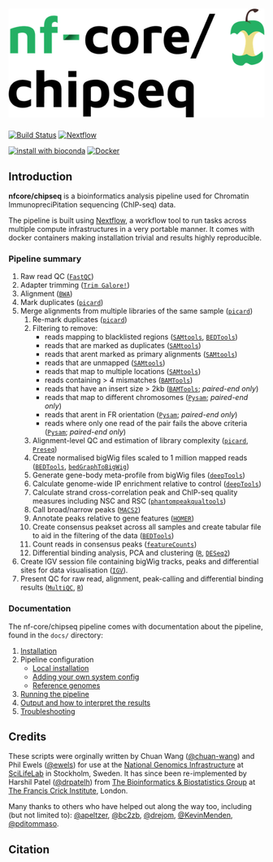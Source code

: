 # ![nf-core/chipseq](docs/images/nfcore-chipseq_logo.png)

[![Build Status](https://travis-ci.org/nf-core/chipseq.svg?branch=master)](https://travis-ci.org/nf-core/chipseq)
[![Nextflow](https://img.shields.io/badge/nextflow-%E2%89%A50.32.0-brightgreen.svg)](https://www.nextflow.io/)

[![install with bioconda](https://img.shields.io/badge/install%20with-bioconda-brightgreen.svg)](http://bioconda.github.io/)
[![Docker](https://img.shields.io/docker/automated/nfcore/chipseq.svg)](https://hub.docker.com/r/nfcore/chipseq/)

## Introduction
**nfcore/chipseq** is a bioinformatics analysis pipeline used for Chromatin ImmunopreciPitation sequencing (ChIP-seq) data.

The pipeline is built using [Nextflow](https://www.nextflow.io), a workflow tool to run tasks across multiple compute infrastructures in a very portable manner. It comes with docker containers making installation trivial and results highly reproducible.

### Pipeline summary

1. Raw read QC ([`FastQC`](https://www.bioinformatics.babraham.ac.uk/projects/fastqc/))
2. Adapter trimming ([`Trim Galore!`](https://www.bioinformatics.babraham.ac.uk/projects/trim_galore/))
3. Alignment ([`BWA`](https://sourceforge.net/projects/bio-bwa/files/))
4. Mark duplicates ([`picard`](https://broadinstitute.github.io/picard/))
5. Merge alignments from multiple libraries of the same sample ([`picard`](https://broadinstitute.github.io/picard/))
    1. Re-mark duplicates ([`picard`](https://broadinstitute.github.io/picard/))
    2. Filtering to remove:
        * reads mapping to blacklisted regions ([`SAMtools`](https://sourceforge.net/projects/samtools/files/samtools/), [`BEDTools`](https://github.com/arq5x/bedtools2/))
        * reads that are marked as duplicates ([`SAMtools`](https://sourceforge.net/projects/samtools/files/samtools/))
        * reads that arent marked as primary alignments ([`SAMtools`](https://sourceforge.net/projects/samtools/files/samtools/))
        * reads that are unmapped ([`SAMtools`](https://sourceforge.net/projects/samtools/files/samtools/))
        * reads that map to multiple locations ([`SAMtools`](https://sourceforge.net/projects/samtools/files/samtools/))
        * reads containing > 4 mismatches ([`BAMTools`](https://github.com/pezmaster31/bamtools))
        * reads that have an insert size > 2kb ([`BAMTools`](https://github.com/pezmaster31/bamtools); *paired-end only*)
        * reads that map to different chromosomes ([`Pysam`](http://pysam.readthedocs.io/en/latest/installation.html); *paired-end only*)
        * reads that arent in FR orientation ([`Pysam`](http://pysam.readthedocs.io/en/latest/installation.html); *paired-end only*)
        * reads where only one read of the pair fails the above criteria ([`Pysam`](http://pysam.readthedocs.io/en/latest/installation.html); *paired-end only*)
    3. Alignment-level QC and estimation of library complexity ([`picard`](https://broadinstitute.github.io/picard/), [`Preseq`](http://smithlabresearch.org/software/preseq/))
    4. Create normalised bigWig files scaled to 1 million mapped reads ([`BEDTools`](https://github.com/arq5x/bedtools2/), [`bedGraphToBigWig`](http://hgdownload.soe.ucsc.edu/admin/exe/))
    5. Generate gene-body meta-profile from bigWig files ([`deepTools`](https://deeptools.readthedocs.io/en/develop/content/tools/plotProfile.html))
    6. Calculate genome-wide IP enrichment relative to control ([`deepTools`](https://deeptools.readthedocs.io/en/develop/content/tools/plotFingerprint.html))
    7. Calculate strand cross-correlation peak and ChIP-seq quality measures including NSC and RSC ([`phantompeakqualtools`](https://github.com/kundajelab/phantompeakqualtools))
    8. Call broad/narrow peaks ([`MACS2`](https://github.com/taoliu/MACS))
    9. Annotate peaks relative to gene features ([`HOMER`](http://homer.ucsd.edu/homer/download.html))
    10. Create consensus peakset across all samples and create tabular file to aid in the filtering of the data ([`BEDTools`](https://github.com/arq5x/bedtools2/))
    11. Count reads in consensus peaks ([`featureCounts`](http://bioinf.wehi.edu.au/featureCounts/))
    12. Differential binding analysis, PCA and clustering ([`R`](https://www.r-project.org/), [`DESeq2`](https://bioconductor.org/packages/release/bioc/html/DESeq2.html))
6. Create IGV session file containing bigWig tracks, peaks and differential sites for data visualisation ([`IGV`](https://software.broadinstitute.org/software/igv/)).
7. Present QC for raw read, alignment, peak-calling and differential binding results ([`MultiQC`](http://multiqc.info/), [`R`](https://www.r-project.org/))

### Documentation
The nf-core/chipseq pipeline comes with documentation about the pipeline, found in the `docs/` directory:

1. [Installation](https://nf-co.re/usage/installation)
2. Pipeline configuration
    * [Local installation](https://nf-co.re/usage/local_installation)
    * [Adding your own system config](https://nf-co.re/usage/adding_own_config)
    * [Reference genomes](https://nf-co.re/usage/reference_genomes)
3. [Running the pipeline](docs/usage.md)
4. [Output and how to interpret the results](docs/output.md)
5. [Troubleshooting](https://nf-co.re/usage/troubleshooting)

## Credits
These scripts were orginally written by Chuan Wang ([@chuan-wang](https://github.com/chuan-wang)) and Phil Ewels ([@ewels](https://github.com/ewels)) for use at the [National Genomics Infrastructure](https://portal.scilifelab.se/genomics/) at [SciLifeLab](http://www.scilifelab.se/) in Stockholm, Sweden. It has since been re-implemented by Harshil Patel ([@drpatelh](https://github.com/drpatelh)) from [The Bioinformatics & Biostatistics Group](https://www.crick.ac.uk/research/science-technology-platforms/bioinformatics-and-biostatistics/) at [The Francis Crick Institute](https://www.crick.ac.uk/), London.

Many thanks to others who have helped out along the way too, including (but not limited to): [@apeltzer](https://github.com/apeltzer), [@bc2zb](https://github.com/bc2zb), [@drejom](https://github.com/drejom), [@KevinMenden](https://github.com/KevinMenden), [@pditommaso](https://github.com/pditommaso).

## Citation

<!-- If you use nf-core/chipseq for your analysis, please cite it using the following doi: [10.5281/zenodo.XXXXXXX](https://doi.org/10.5281/zenodo.XXXXXXX)

You can cite the `nf-core` pre-print as follows:  
Ewels PA, Peltzer A, Fillinger S, Alneberg JA, Patel H, Wilm A, Garcia MU, Di Tommaso P, Nahnsen S. **nf-core: Community curated bioinformatics pipelines**. *bioRxiv*. 2019. p. 610741. [doi: 10.1101/610741](https://www.biorxiv.org/content/10.1101/610741v1).
